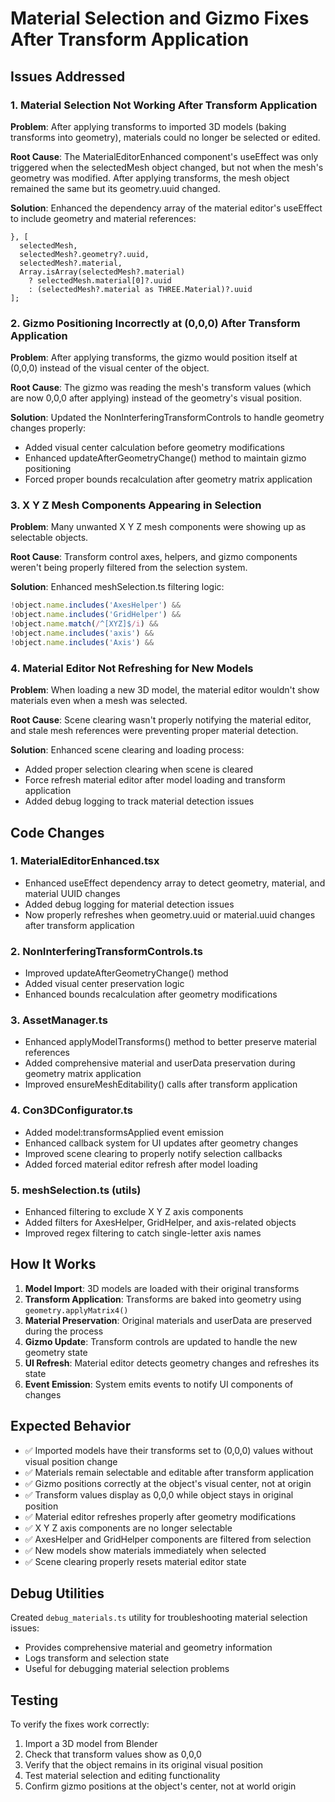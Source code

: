 # Material Selection and Gizmo Fixes After Transform Application

## Issues Addressed

### 1. Material Selection Not Working After Transform Application
**Problem**: After applying transforms to imported 3D models (baking transforms into geometry), materials could no longer be selected or edited.

**Root Cause**: The MaterialEditorEnhanced component's useEffect was only triggered when the selectedMesh object changed, but not when the mesh's geometry was modified. After applying transforms, the mesh object remained the same but its geometry.uuid changed.

**Solution**: Enhanced the dependency array of the material editor's useEffect to include geometry and material references:
```tsx
}, [
  selectedMesh, 
  selectedMesh?.geometry?.uuid, 
  selectedMesh?.material, 
  Array.isArray(selectedMesh?.material) 
    ? selectedMesh.material[0]?.uuid 
    : (selectedMesh?.material as THREE.Material)?.uuid
];
```

### 2. Gizmo Positioning Incorrectly at (0,0,0) After Transform Application
**Problem**: After applying transforms, the gizmo would position itself at (0,0,0) instead of the visual center of the object.

**Root Cause**: The gizmo was reading the mesh's transform values (which are now 0,0,0 after applying) instead of the geometry's visual position.

**Solution**: Updated the NonInterferingTransformControls to handle geometry changes properly:
- Added visual center calculation before geometry modifications
- Enhanced updateAfterGeometryChange() method to maintain gizmo positioning
- Forced proper bounds recalculation after geometry matrix application

### 3. X Y Z Mesh Components Appearing in Selection
**Problem**: Many unwanted X Y Z mesh components were showing up as selectable objects.

**Root Cause**: Transform control axes, helpers, and gizmo components weren't being properly filtered from the selection system.

**Solution**: Enhanced meshSelection.ts filtering logic:
```typescript
!object.name.includes('AxesHelper') &&
!object.name.includes('GridHelper') &&
!object.name.match(/^[XYZ]$/i) &&
!object.name.includes('axis') &&
!object.name.includes('Axis') &&
```

### 4. Material Editor Not Refreshing for New Models
**Problem**: When loading a new 3D model, the material editor wouldn't show materials even when a mesh was selected.

**Root Cause**: Scene clearing wasn't properly notifying the material editor, and stale mesh references were preventing proper material detection.

**Solution**: Enhanced scene clearing and loading process:
- Added proper selection clearing when scene is cleared
- Force refresh material editor after model loading and transform application
- Added debug logging to track material detection issues

## Code Changes

### 1. MaterialEditorEnhanced.tsx
- Enhanced useEffect dependency array to detect geometry, material, and material UUID changes
- Added debug logging for material detection issues
- Now properly refreshes when geometry.uuid or material.uuid changes after transform application

### 2. NonInterferingTransformControls.ts
- Improved updateAfterGeometryChange() method
- Added visual center preservation logic
- Enhanced bounds recalculation after geometry modifications

### 3. AssetManager.ts
- Enhanced applyModelTransforms() method to better preserve material references
- Added comprehensive material and userData preservation during geometry matrix application
- Improved ensureMeshEditability() calls after transform application

### 4. Con3DConfigurator.ts
- Added model:transformsApplied event emission
- Enhanced callback system for UI updates after geometry changes
- Improved scene clearing to properly notify selection callbacks
- Added forced material editor refresh after model loading

### 5. meshSelection.ts (utils)
- Enhanced filtering to exclude X Y Z axis components
- Added filters for AxesHelper, GridHelper, and axis-related objects
- Improved regex filtering to catch single-letter axis names

## How It Works

1. **Model Import**: 3D models are loaded with their original transforms
2. **Transform Application**: Transforms are baked into geometry using `geometry.applyMatrix4()`
3. **Material Preservation**: Original materials and userData are preserved during the process
4. **Gizmo Update**: Transform controls are updated to handle the new geometry state
5. **UI Refresh**: Material editor detects geometry changes and refreshes its state
6. **Event Emission**: System emits events to notify UI components of changes

## Expected Behavior

- ✅ Imported models have their transforms set to (0,0,0) values without visual position change
- ✅ Materials remain selectable and editable after transform application
- ✅ Gizmo positions correctly at the object's visual center, not at origin
- ✅ Transform values display as 0,0,0 while object stays in original position
- ✅ Material editor refreshes properly after geometry modifications
- ✅ X Y Z axis components are no longer selectable
- ✅ AxesHelper and GridHelper components are filtered from selection
- ✅ New models show materials immediately when selected
- ✅ Scene clearing properly resets material editor state

## Debug Utilities

Created `debug_materials.ts` utility for troubleshooting material selection issues:
- Provides comprehensive material and geometry information
- Logs transform and selection state
- Useful for debugging material selection problems

## Testing

To verify the fixes work correctly:
1. Import a 3D model from Blender
2. Check that transform values show as 0,0,0
3. Verify that the object remains in its original visual position
4. Test material selection and editing functionality
5. Confirm gizmo positions at the object's center, not at world origin
